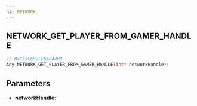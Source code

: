 ```yaml
---
ns: NETWORK
---
```

## NETWORK_GET_PLAYER_FROM_GAMER_HANDLE

```c
// 0xCE5F689CF5A0A49D
Any NETWORK_GET_PLAYER_FROM_GAMER_HANDLE(int* networkHandle);
```

## Parameters
* **networkHandle**:
